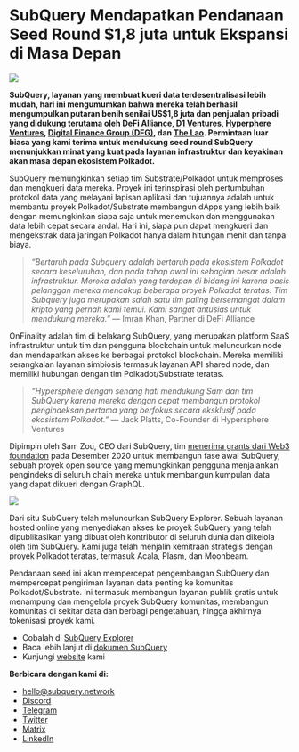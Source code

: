 # SubQuery Mendapatkan Pendanaan Seed Round $1,8 juta untuk Ekspansi di Masa Depan

![](https://miro.medium.com/max/1400/0*CrM8-LKRt3slWAsN)

**SubQuery, layanan yang membuat kueri data terdesentralisasi lebih mudah, hari ini mengumumkan bahwa mereka telah berhasil mengumpulkan putaran benih senilai US$1,8 juta dan penjualan pribadi yang didukung terutama oleh [DeFi Alliance](https://defialliance.co/), [D1 Ventures](https://d1.ventures/), [Hyperphere Ventures](https://hypersphere.ventures/), [Digital Finance Group (DFG)](https://www.dfg.group/), dan [The Lao](https://www.thelao.io/). Permintaan luar biasa yang kami terima untuk mendukung seed round SubQuery menunjukkan minat yang kuat pada layanan infrastruktur dan keyakinan akan masa depan ekosistem Polkadot.**

SubQuery memungkinkan setiap tim Substrate/Polkadot untuk memproses dan mengkueri data mereka. Proyek ini terinspirasi oleh pertumbuhan protokol data yang melayani lapisan aplikasi dan tujuannya adalah untuk membantu proyek Polkadot/Substrate membangun dApps yang lebih baik dengan memungkinkan siapa saja untuk menemukan dan menggunakan data lebih cepat secara andal. Hari ini, siapa pun dapat mengkueri dan mengekstrak data jaringan Polkadot hanya dalam hitungan menit dan tanpa biaya.

> _“Bertaruh pada Subquery adalah bertaruh pada ekosistem Polkadot secara keseluruhan, dan pada tahap awal ini sebagian besar adalah infrastruktur. Mereka adalah yang terdepan di bidang ini karena basis pelanggan mereka mencakup beberapa proyek Polkadot teratas. Tim Subquery juga merupakan salah satu tim paling bersemangat dalam kripto yang pernah kami temui. Kami sangat antusias untuk mendukung mereka.”_ — Imran Khan, Partner di DeFi Alliance

OnFinality adalah tim di belakang SubQuery, yang merupakan platform SaaS infrastruktur untuk tim dan pengguna blockchain untuk meluncurkan node dan mendapatkan akses ke berbagai protokol blockchain. Mereka memiliki serangkaian layanan simbiosis termasuk layanan API shared node, dan memiliki hubungan dengan tim Polkadot/Substrate teratas.

> _“Hypersphere dengan senang hati mendukung Sam dan tim SubQuery karena mereka dengan cepat membangun protokol pengindeksan pertama yang berfokus secara eksklusif pada ekosistem Polkadot.”_ — Jack Platts, Co-Founder di Hypersphere Ventures

Dipimpin oleh Sam Zou, CEO dari SubQuery, tim [menerima grants dari Web3 foundation](./20210207-SubQuery-Delivers-Its-Open-Source-SDK-Following-a-Web3-Foundation-Grant.md) pada Desember 2020 untuk membangun fase awal SubQuery, sebuah proyek open source yang memungkinkan pengguna menjalankan pengindeks di seluruh chain mereka untuk membangun kumpulan data yang dapat dikueri dengan GraphQL.

![](https://miro.medium.com/max/1000/0*kjspGYRr_BtMk015)

Dari situ SubQuery telah meluncurkan SubQuery Explorer. Sebuah layanan hosted online yang menyediakan akses ke proyek SubQuery yang telah dipublikasikan yang dibuat oleh kontributor di seluruh dunia dan dikelola oleh tim SubQuery. Kami juga telah menjalin kemitraan strategis dengan proyek Polkadot teratas, termasuk Acala, Plasm, dan Moonbeam.

Pendanaan seed ini akan mempercepat pengembangan SubQuery dan mempercepat pengiriman layanan data penting ke komunitas Polkadot/Substrate. Ini termasuk membangun layanan publik gratis untuk menampung dan mengelola proyek SubQuery komunitas, membangun komunitas di sekitar data dan berbagi pengetahuan, hingga akhirnya tokenisasi proyek kami.

- Cobalah di [SubQuery Explorer](https://explorer.subquery.network/)
- Baca lebih lanjut di [dokumen SubQuery](https://doc.subquery.network/)
- Kunjungi [website](https://subquery.network/) kami

**Berbicara dengan kami di:**

- [hello@subquery.network](mailto:hello@subquery.network)
- [Discord](https://discord.com/invite/78zg8aBSMG)
- [Telegram](https://t.me/subquerynetwork)
- [Twitter](https://twitter.com/subquerynetwork)
- [Matrix](https://matrix.to/#/#subquery:matrix.org)
- [LinkedIn](https://www.linkedin.com/company/subquery)

